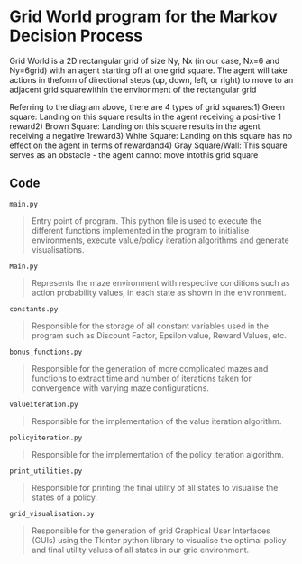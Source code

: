 # Grid World program for the Markov Decision Process

Grid  World  is  a  2D  rectangular  grid  of  size  Ny,  Nx  (in  our  case,  Nx=6  and  Ny=6grid) with an agent starting off at one grid square. The agent will take actions in theform of directional steps (up, down, left, or right) to move to an adjacent grid squarewithin the environment of the rectangular grid

Referring to the diagram above, there are 4 types of grid squares:1)  Green  square:  Landing  on  this  square  results  in  the  agent  receiving  a  posi-tive 1 reward2) Brown Square: Landing on this square results in the agent receiving a negative 1reward3) White Square: Landing on this square has no effect on the agent in terms of rewardand4) Gray Square/Wall: This square serves as an obstacle - the agent cannot move intothis grid square


## Code 
`main.py`
> Entry point of program. This python file is used to execute the different functions implemented in the program to initialise environments, execute value/policy iteration algorithms and generate visualisations.

`Main.py`
> Represents the maze environment with respective conditions such as action probability values, in each state as shown in the environment.

`constants.py`
> Responsible for the storage of all constant variables used in the program such as Discount Factor, Epsilon value, Reward Values, etc.


`bonus_functions.py`
> Responsible for the generation of more complicated mazes and functions to extract time and number of iterations taken for convergence with varying maze configurations.


`valueiteration.py`
> Responsible for the implementation of the value iteration algorithm.


`policyiteration.py`
> Responsible for the implementation of the policy iteration algorithm.

`print_utilities.py`
> Responsible for printing the final utility of all states to visualise the states of a policy.

`grid_visualisation.py`
> Responsible for the generation of grid Graphical User Interfaces (GUIs) using the Tkinter python library to visualise the optimal policy and final utility values of all states in our grid environment.
